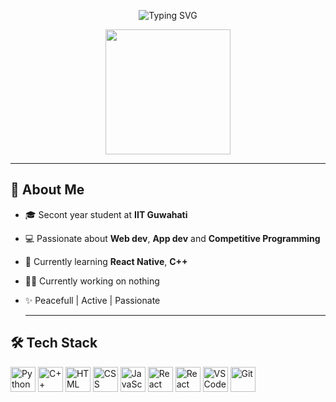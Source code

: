 <!-- Banner -->
<p align="center">
  <img src="https://readme-typing-svg.demolab.com?font=Courier+Prime&size=24&pause=1000&center=true&vCenter=true&width=435&lines=Hey+I'm+Imperfect+!!;A+peaceful+aopp+dev+!;I+love+anime%2C+music+%2C+coding+and+games!" alt="Typing SVG" />
</p>

<p align="center">
  <img src="https://media.giphy.com/media/rvjRyn3dLSj8dqhKuv/giphy.gif" width="200"/>
</p>


---

## 🌟 About Me
- 🎓 Secont year student at **IIT Guwahati**
- 💻 Passionate about **Web dev**, **App dev** and **Competitive Programming**
- 🧠 Currently learning **React Native**, **C++**
- 😵‍💫 Currently working on nothing
- ✨ Peacefull | Active | Passionate

  ---

## 🛠 Tech Stack

<p align="left">
  <img src="https://cdn.jsdelivr.net/gh/devicons/devicon/icons/python/python-original.svg" width="40" alt="Python" />
  <img src="https://cdn.jsdelivr.net/gh/devicons/devicon/icons/cplusplus/cplusplus-original.svg" width="40" alt="C++" />
  <img src="https://cdn.jsdelivr.net/gh/devicons/devicon/icons/html5/html5-original.svg" width="40" alt="HTML" />
  <img src="https://cdn.jsdelivr.net/gh/devicons/devicon/icons/css3/css3-original.svg" width="40" alt="CSS" />
  <img src="https://cdn.jsdelivr.net/gh/devicons/devicon/icons/javascript/javascript-original.svg" width="40" alt="JavaScript" />
  <img src="https://cdn.jsdelivr.net/gh/devicons/devicon/icons/react/react-original.svg" width="40" alt="React" />
  <img src="https://lucide.dev/framework-logos/react-native.svg" width="40" alt="React Native" />
  <img src="https://cdn.jsdelivr.net/gh/devicons/devicon/icons/vscode/vscode-original.svg" width="40" alt="VS Code" />
  <img src="https://cdn.jsdelivr.net/gh/devicons/devicon/icons/git/git-original.svg" width="40" alt="Git" />
</p>
